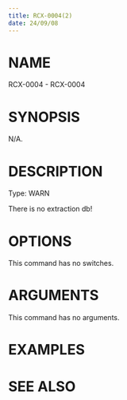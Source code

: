 ```yaml
---
title: RCX-0004(2)
date: 24/09/08
---
```


# NAME

RCX-0004 - RCX-0004

# SYNOPSIS

N/A.

# DESCRIPTION

Type: WARN

There is no extraction db!

# OPTIONS

This command has no switches.

# ARGUMENTS

This command has no arguments.

# EXAMPLES

# SEE ALSO
